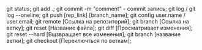 git status;
git add .;
git commit -m "comment" - commit запись;
git log / git log --oneline;
git push [rep_link] [branch_name];
git config user.name / user.email;
git remote [Ссылка на репозиторий];
git branch [Ссылка на ветку];
git reset [Название файла];
git diff [Просматривает изменения];
git reset --hard [Вщзвращает все изменения];
git branch [название ветки];
git checkout [Переключться по веткам];
